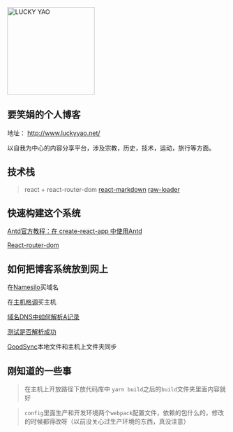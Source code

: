 <img src="http://www.luckyyao.net/static/media/logo1.f1bec0fb.png" alt="LUCKY YAO" width="200" height="200" />

## 要笑娟的个人博客
地址： http://www.luckyyao.net/

以自我为中心的内容分享平台，涉及宗教，历史，技术，运动，旅行等方面。

## 技术栈
> react + react-router-dom
> [react-markdown](https://github.com/rexxars/react-markdown)
> [raw-loader](https://github.com/webpack-contrib/raw-loader)

## 快速构建这个系统

[Antd官方教程：在 create-react-app 中使用Antd](https://ant.design/docs/react/use-with-create-react-app-cn)

[React-router-dom](http://reacttraining.cn)


## 如何把博客系统放到网上

在[Namesilo](https://www.namesilo.com/)买域名

在[主机格调](http://zhuji.gd/)买主机

[域名DNS中如何解析A记录](http://www.vpsss.net/1016.html)

[测试是否解析成功](https://help.aliyun.com/knowledge_detail/39834.html)

[GoodSync](https://www.goodsync.com/)本地文件和主机上文件夹同步

## 刚知道的一些事

> 在主机上开放路径下放代码库中 `yarn build`之后的`build`文件夹里面内容就好

> `config`里面生产和开发环境两个`webpack`配置文件，依赖的包什么的，修改的时候都得改呀（以前没关心过生产环境的东西，真没注意）
